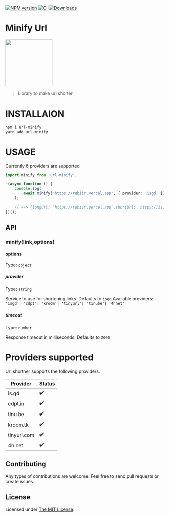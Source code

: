  <p float="left">
<a href="https://www.npmjs.com/package/url-minify"><img src="https://badgen.net/npm/v/url-minify" alt="NPM version" /></a>
 <a href="https://www.npmjs.com/package/url-minify"><img src="https://github.com/rubiin/tweeny-weeny/workflows/CI/badge.svg" alt="CI" /></a> 
 <a href="https://www.npmjs.com/package/url-minify"><img src="https://img.shields.io/npm/dm/url-minify" alt="Downloads" /></a> 
  
</p>

# Minify Url

<img src="https://i.imgur.com/gbXDQyL.png" height="150">

> Library to make url shorter

# INSTALLAION

```sh
npm i url-minify
yarn add url-minify
```

# USAGE

Currently 6 providers are supported

```ts
import minify from 'url-minify';

~(async function () {
	console.log(
		await minify('https://rubiin.vercel.app', { provider: 'isgd' }),
	);

	// ==> {longUrl: 'https://rubiin.vercel.app',shortUrl: 'https://is.gd/PTkruq'}
})();
```

## API

### minify(link,options)

#### options

Type: `object`

##### provider

Type: `string`

Service to use for shortening links. Defaults to `isgd`
Available providers: `'isgd'| 'cdpt'| 'kroom'| 'tinyurl'| 'tinube'| '4hnet'`

##### timeout

Type: `number`

Response timeout in milliseconds. Defaults to `2000`

# Providers supported

Url shortner supports the following providers.

| Provider    | Status |
| ----------- | ------ |
| is.gd       |    ✔️   |
| cdpt.in     |    ✔️   |
| tinu.be     |    ✔️   |
| kroom.tk    |    ✔️   |
| tinyurl.com |    ✔️   |
| 4h.net      |    ✔️   |

## Contributing

Any types of contributions are welcome. Feel free to send pull requests or create issues.

## License

Licensed under [The MIT License](LICENSE).
